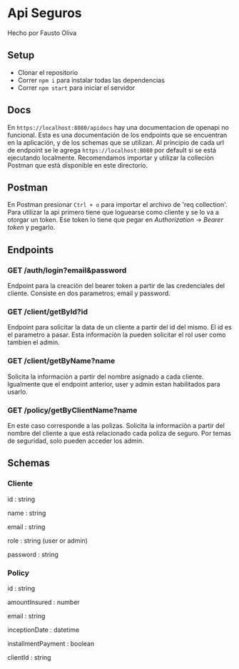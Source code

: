 # Api Seguros

Hecho por Fausto Oliva 

## Setup

-   Clonar el repositorio
-   Correr `npm i` para instalar todas las dependencias
-   Correr `npm start` para iniciar el servidor 

## Docs

En `https://localhost:8080/apidocs` hay una documentacion de openapi no funcional.  Esta es una documentación de los endpoints que se encuentran en la aplicación, y de los schemas que se utilizan. Al principio de cada url de endpoint se le agrega `https://localhost:8080` por default si se está ejecutando localmente. Recomendamos importar y utilizar la colleciòn Postman que està disponible en este directorio. 

## Postman

En Postman presionar `Ctrl + o` para importar el archivo de 'req collection'. Para utilizar la api primero tiene que loguearse como cliente y se lo va a otorgar un token. Ese token lo tiene que pegar en *Authorization* -> *Bearer token* y pegarlo. 

## Endpoints

### GET /auth/login?email&password

Endpoint para la creaciòn del bearer token a partir de las credenciales del cliente. Consiste en dos parametros; email y password.

### GET /client/getById?id

Endpoint para solicitar la data de un cliente a partir del id del mismo. El id es el parametro a pasar. Esta informaciòn la pueden solicitar el rol user como tambien el admin. 

### GET /client/getByName?name

Solicita la informaciòn a partir del nombre asignado a cada cliente. Igualmente que el endpoint anterior, user y admin estan habilitados para usarlo. 

### GET /policy/getByClientName?name

En este caso corresponde a las polizas. Solicita la informaciòn a partir del nombre del cliente a que està relacionado cada poliza de seguro. Por temas de seguridad, solo pueden acceder los admin. 

## Schemas

### Cliente
  id : string 
  
  name : string
  
  email : string
  
  role : string (user or admin)
  
  password : string

### Policy
  id : string 
  
  amountInsured : number
  
  email : string 
  
  inceptionDate : datetime 
  
  installmentPayment : boolean 
  
  clientId : string 